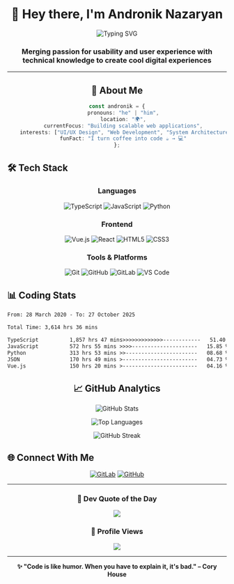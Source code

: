 <div align="center">

# 👋 Hey there, I'm Andronik Nazaryan

<img src="https://readme-typing-svg.herokuapp.com?font=Fira+Code&size=24&duration=3000&pause=1000&color=00D9FF&center=true&vCenter=true&width=600&lines=Full+Stack+Developer;UX%2FUI+Enthusiast;Crafting+Digital+Experiences;Building+Cool+Stuff+%F0%9F%9A%80" alt="Typing SVG" />

### Merging passion for usability and user experience with technical knowledge to create cool digital experiences

---

## 🚀 About Me

```typescript
const andronik = {
    pronouns: "he" | "him",
    location: "🌍",
    currentFocus: "Building scalable web applications",
    interests: ["UI/UX Design", "Web Development", "System Architecture"],
    funFact: "I turn coffee into code ☕ → 💻"
};
```

</div>

## 🛠️ Tech Stack

<div align="center">

### Languages
![TypeScript](https://img.shields.io/badge/TypeScript-%23007ACC.svg?style=for-the-badge&logo=typescript&logoColor=white)
![JavaScript](https://img.shields.io/badge/JavaScript-%23323330.svg?style=for-the-badge&logo=javascript&logoColor=%23F7DF1E)
![Python](https://img.shields.io/badge/Python-3670A0?style=for-the-badge&logo=python&logoColor=ffdd54)

### Frontend
![Vue.js](https://img.shields.io/badge/Vue.js-%2335495e.svg?style=for-the-badge&logo=vuedotjs&logoColor=%234FC08D)
![React](https://img.shields.io/badge/React-%2320232a.svg?style=for-the-badge&logo=react&logoColor=%2361DAFB)
![HTML5](https://img.shields.io/badge/HTML5-%23E34F26.svg?style=for-the-badge&logo=html5&logoColor=white)
![CSS3](https://img.shields.io/badge/CSS3-%231572B6.svg?style=for-the-badge&logo=css3&logoColor=white)

### Tools & Platforms
![Git](https://img.shields.io/badge/Git-%23F05033.svg?style=for-the-badge&logo=git&logoColor=white)
![GitHub](https://img.shields.io/badge/GitHub-%23121011.svg?style=for-the-badge&logo=github&logoColor=white)
![GitLab](https://img.shields.io/badge/GitLab-%23181717.svg?style=for-the-badge&logo=gitlab&logoColor=white)
![VS Code](https://img.shields.io/badge/VS%20Code-0078d7.svg?style=for-the-badge&logo=visual-studio-code&logoColor=white)

</div>

## 📊 Coding Stats

<!--START_SECTION:waka-->

```txt
From: 28 March 2020 - To: 27 October 2025

Total Time: 3,614 hrs 36 mins

TypeScript          1,857 hrs 47 mins>>>>>>>>>>>>>------------   51.40 %
JavaScript          572 hrs 55 mins >>>>---------------------   15.85 %
Python              313 hrs 53 mins >>-----------------------   08.68 %
JSON                170 hrs 49 mins >------------------------   04.73 %
Vue.js              150 hrs 20 mins >------------------------   04.16 %
```

<!--END_SECTION:waka-->

<div align="center">

## 📈 GitHub Analytics

![GitHub Stats](https://github-readme-stats.vercel.app/api?username=anridev24&show_icons=true&theme=tokyonight&hide_border=true&bg_color=0D1117&title_color=00D9FF&icon_color=00D9FF&text_color=FFFFFF)

![Top Languages](https://github-readme-stats.vercel.app/api/top-langs/?username=anridev24&layout=compact&theme=tokyonight&hide_border=true&bg_color=0D1117&title_color=00D9FF&text_color=FFFFFF)

![GitHub Streak](https://github-readme-streak-stats.herokuapp.com/?user=anridev24&theme=tokyonight&hide_border=true&background=0D1117&ring=00D9FF&fire=00D9FF&currStreakLabel=00D9FF)

</div>

## 🌐 Connect With Me

<div align="center">

[![GitLab](https://img.shields.io/badge/GitLab-%23181717.svg?style=for-the-badge&logo=gitlab&logoColor=white)](https://gitlab.com/anridev24)
[![GitHub](https://img.shields.io/badge/GitHub-%23121011.svg?style=for-the-badge&logo=github&logoColor=white)](https://github.com/anridev24)

</div>

---

<div align="center">

### 💭 Dev Quote of the Day
![](https://quotes-github-readme.vercel.app/api?type=horizontal&theme=tokyonight)

### 🎯 Profile Views
![](https://komarev.com/ghpvc/?username=anridev24&color=00D9FF&style=for-the-badge)

---

**✨ "Code is like humor. When you have to explain it, it's bad." – Cory House**

</div>
